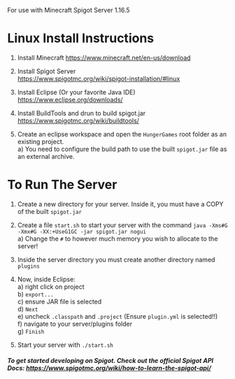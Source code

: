 For use with Minecraft Spigot Server 1.16.5

# Linux Install Instructions

1. Install Minecraft 
  https://www.minecraft.net/en-us/download  
2. Install Spigot Server  
  https://www.spigotmc.org/wiki/spigot-installation/#linux  
3. Install Eclipse (Or your favorite Java IDE)  
  https://www.eclipse.org/downloads/  
4. Install BuildTools and drun to build spigot.jar  
  https://www.spigotmc.org/wiki/buildtools/ 
  
5. Create an eclipse workspace and open the `HungerGames` root folder as an existing project.    
    a) You need to configure the build path to use the built `spigot.jar` file as an external archive. 

# To Run The Server  
1. Create a new directory for your server. Inside it, you must have a COPY of the built `spigot.jar`    
2. Create a file `start.sh` to start your server with the command `java -Xms#G -Xmx#G -XX:+UseG1GC -jar spigot.jar nogui`    
    a) Change the `#` to however much memory you wish to allocate to the server!    
  
3. Inside the server directory you must create another directory named `plugins`    
4. Now, inside Eclipse:     
    a) right click on project    
    b) `export...`    
    c) ensure JAR file is selected    
    d) `Next`    
    e) uncheck `.classpath` and `.project` (Ensure `plugin.yml` is selected!!)    
    f) navigate to your server/plugins folder    
    g) `Finish`    
5. Start your server with `./start.sh`
    
##### To get started developing on Spigot. Check out the official Spigot API Docs: https://www.spigotmc.org/wiki/how-to-learn-the-spigot-api/
